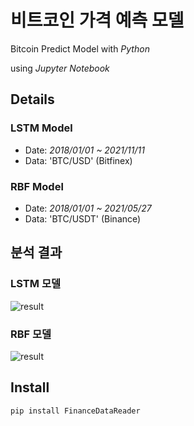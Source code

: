 # 비트코인 가격 예측 모델
Bitcoin Predict Model with *Python*

using *Jupyter Notebook*

## Details
### LSTM Model
- Date: *2018/01/01 ~ 2021/11/11*
- Data: 'BTC/USD' (Bitfinex)

### RBF Model
- Date: *2018/01/01 ~ 2021/05/27*
- Data: 'BTC/USDT' (Binance)

## 분석 결과
### LSTM 모델
![result](https://user-images.githubusercontent.com/87348583/141330636-953532d6-e602-400c-8d91-bcbff2d931ac.png)

### RBF 모델
![result](https://user-images.githubusercontent.com/87348583/131637134-c1ef3640-707f-4ea7-ad78-359f746e0230.png)

## Install
`pip install FinanceDataReader`

